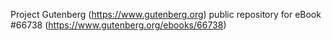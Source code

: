 Project Gutenberg (https://www.gutenberg.org) public repository for
eBook #66738 (https://www.gutenberg.org/ebooks/66738)
